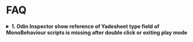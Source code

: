 # FAQ
<p>
<details>
  <summary> <b>1. Odin Inspector show reference of Yadesheet type field of MonoBehaviour scripts is missing after double click or exiting play mode</b></summary>
  <p>
  Please let your MonoBehaviour script inheirt the `YadeSerializedMonoBehaviour` class, this will fix the issue.
</details>

